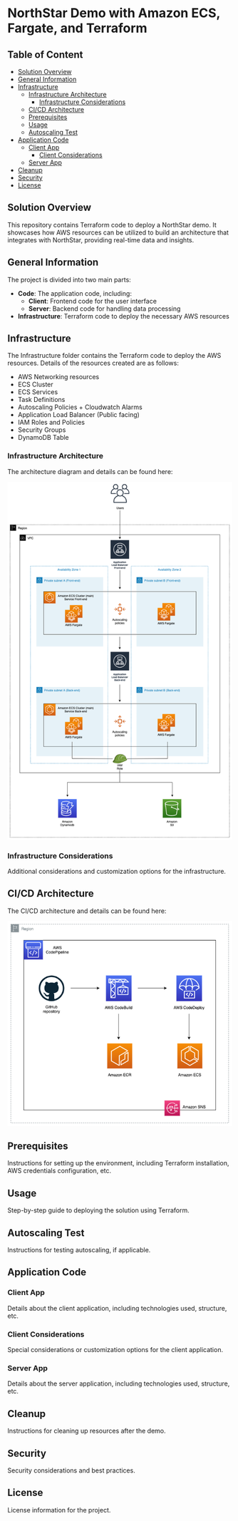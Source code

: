# NorthStar Demo with Amazon ECS, Fargate, and Terraform

## Table of Content

   * [Solution Overview](#solution-overview)
   * [General Information](#general-information)
   * [Infrastructure](#infrastructure)
      * [Infrastructure Architecture](#infrastructure-architecture)
        * [Infrastructure Considerations](#infrastructure-considerations)
      * [CI/CD Architecture](#cicd-architecture)
      * [Prerequisites](#prerequisites)
      * [Usage](#usage)
      * [Autoscaling Test](#autoscaling-test)
   * [Application Code](#application-code)
     * [Client App](#client-app)
       * [Client Considerations](#client-considerations)
     * [Server App](#server-app)
   * [Cleanup](#cleanup)
   * [Security](#security)
   * [License](#license)

## Solution Overview

This repository contains Terraform code to deploy a NorthStar demo. It showcases how AWS resources can be utilized to build an architecture that integrates with NorthStar, providing real-time data and insights.

## General Information

The project is divided into two main parts:
- **Code**: The application code, including:
    - **Client**: Frontend code for the user interface
    - **Server**: Backend code for handling data processing
- **Infrastructure**: Terraform code to deploy the necessary AWS resources

## Infrastructure

The Infrastructure folder contains the Terraform code to deploy the AWS resources. Details of the resources created are as follows:

- AWS Networking resources
- ECS Cluster
- ECS Services
- Task Definitions
- Autoscaling Policies + Cloudwatch Alarms
- Application Load Balancer (Public facing)
- IAM Roles and Policies
- Security Groups
- DynamoDB Table

### Infrastructure Architecture

The architecture diagram and details can be found here:

![Infrastructure Architecture](Documentation_assets/Infrastructure_architecture.png)

### Infrastructure Considerations

Additional considerations and customization options for the infrastructure.

## CI/CD Architecture

The CI/CD architecture and details can be found here:

![CI/CD Architecture](Documentation_assets/CICD_architecture.png)

## Prerequisites

Instructions for setting up the environment, including Terraform installation, AWS credentials configuration, etc.

## Usage

Step-by-step guide to deploying the solution using Terraform.

## Autoscaling Test

Instructions for testing autoscaling, if applicable.

## Application Code

### Client App

Details about the client application, including technologies used, structure, etc.

### Client Considerations

Special considerations or customization options for the client application.

### Server App

Details about the server application, including technologies used, structure, etc.

## Cleanup

Instructions for cleaning up resources after the demo.

## Security

Security considerations and best practices.

## License

License information for the project.

